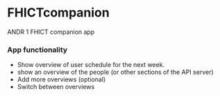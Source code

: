# FHICTcompanion
ANDR 1 FHICT companion app

### App functionality
* Show overview of user schedule for the next week.
* show an overview of the people (or other sections of the API server)
* Add more overviews (optional)
* Switch between overviews
 
